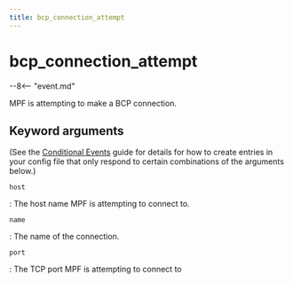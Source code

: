 ```yaml
---
title: bcp_connection_attempt
---
```


# bcp_connection_attempt


--8<-- "event.md"

MPF is attempting to make a BCP connection.

## Keyword arguments

(See the [Conditional Events](overview/conditional.md)
guide for details for how to create entries in your config file that
only respond to certain combinations of the arguments below.)

`host`

:   The host name MPF is attempting to connect to.

`name`

:   The name of the connection.

`port`

:   The TCP port MPF is attempting to connect to
